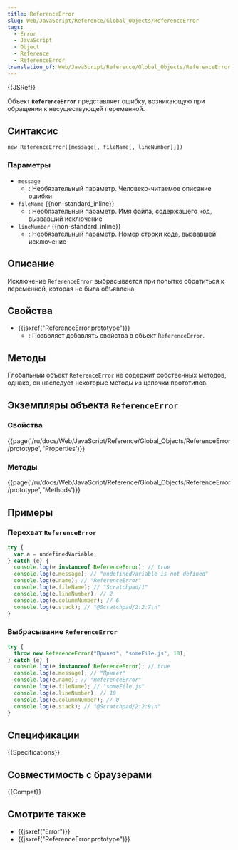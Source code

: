 ```yaml
---
title: ReferenceError
slug: Web/JavaScript/Reference/Global_Objects/ReferenceError
tags:
  - Error
  - JavaScript
  - Object
  - Reference
  - ReferenceError
translation_of: Web/JavaScript/Reference/Global_Objects/ReferenceError
---
```


{{JSRef}}

Объект **`ReferenceError`** представляет ошибку, возникающую при обращении к несуществующей переменной.

## Синтаксис

```
new ReferenceError([message[, fileName[, lineNumber]]])
```

### Параметры

- `message`
  - : Необязательный параметр. Человеко-читаемое описание ошибки
- `fileName` {{non-standard_inline}}
  - : Необязательный параметр. Имя файла, содержащего код, вызвавший исключение
- `lineNumber` {{non-standard_inline}}
  - : Необязательный параметр. Номер строки кода, вызвавшей исключение

## Описание

Исключение `ReferenceError` выбрасывается при попытке обратиться к переменной, которая не была объявлена.

## Свойства

- {{jsxref("ReferenceError.prototype")}}
  - : Позволяет добавлять свойства в объект `ReferenceError`.

## Методы

Глобальный объект `ReferenceError` не содержит собственных методов, однако, он наследует некоторые методы из цепочки прототипов.

## Экземпляры объекта `ReferenceError`

### Свойства

{{page('/ru/docs/Web/JavaScript/Reference/Global_Objects/ReferenceError/prototype', 'Properties')}}

### Методы

{{page('/ru/docs/Web/JavaScript/Reference/Global_Objects/ReferenceError/prototype', 'Methods')}}

## Примеры

### Перехват `ReferenceError`

```js
try {
  var a = undefinedVariable;
} catch (e) {
  console.log(e instanceof ReferenceError); // true
  console.log(e.message); // "undefinedVariable is not defined"
  console.log(e.name); // "ReferenceError"
  console.log(e.fileName); // "Scratchpad/1"
  console.log(e.lineNumber); // 2
  console.log(e.columnNumber); // 6
  console.log(e.stack); // "@Scratchpad/2:2:7\n"
}
```

### Выбрасывание `ReferenceError`

```js
try {
  throw new ReferenceError("Привет", "someFile.js", 10);
} catch (e) {
  console.log(e instanceof ReferenceError); // true
  console.log(e.message); // "Привет"
  console.log(e.name); // "ReferenceError"
  console.log(e.fileName); // "someFile.js"
  console.log(e.lineNumber); // 10
  console.log(e.columnNumber); // 0
  console.log(e.stack); // "@Scratchpad/2:2:9\n"
}
```

## Спецификации

{{Specifications}}

## Совместимость с браузерами

{{Compat}}

## Смотрите также

- {{jsxref("Error")}}
- {{jsxref("ReferenceError.prototype")}}
